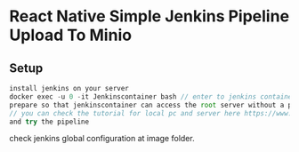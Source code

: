 # React Native Simple Jenkins Pipeline Upload To Minio


## Setup

```Javascript
install jenkins on your server
docker exec -u 0 -it Jenkinscontainer bash // enter to jenkins container as root
prepare so that jenkinscontainer can access the root server without a password with a public key 
// you can check the tutorial for local pc and server here https://www.cyberciti.biz/faq/ubuntu-18-04-setup-ssh-public-key- authentication /
and try the pipeline
```

check jenkins global configuration at image folder.